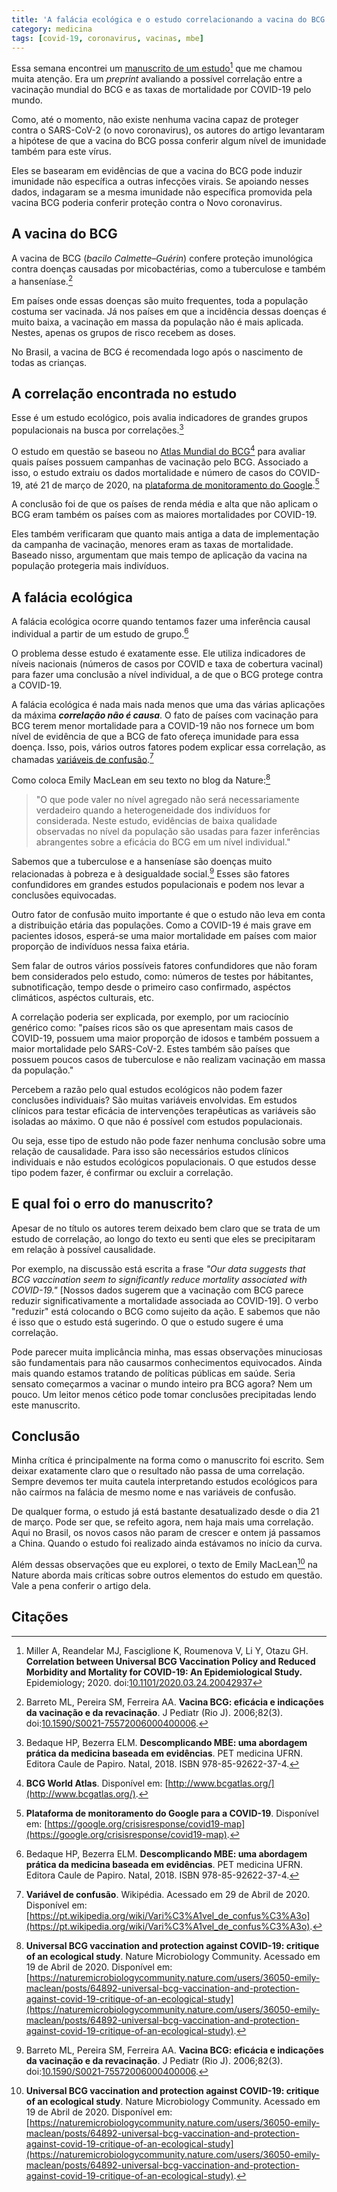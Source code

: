```yaml
---
title: 'A falácia ecológica e o estudo correlacionando a vacina do BCG com proteção à COVID-19'
category: medicina
tags: [covid-19, coronavirus, vacinas, mbe]
---
```


Essa semana encontrei um [manuscrito de um estudo](https://doi.org/10.1101/2020.03.24.20042937)[^Miller2020] que me chamou muita atenção. Era um *preprint* avaliando a possível correlação entre a vacinação mundial do BCG e as taxas de mortalidade por COVID-19 pelo mundo.

Como, até o momento, não existe nenhuma vacina capaz de proteger contra o SARS-CoV-2 (o novo coronavirus), os autores do artigo levantaram a hipótese de que a vacina do BCG possa conferir algum nível de imunidade também para este vírus.

Eles se basearam em evidências de que a vacina do BCG pode induzir imunidade não específica a outras infecções virais. Se apoiando nesses dados, indagaram se a mesma imunidade não específica promovida pela vacina BCG poderia conferir proteção contra o Novo coronavirus.

## A vacina do BCG

A vacina de BCG (*bacilo Calmette–Guérin*) confere proteção imunológica contra doenças causadas por micobactérias, como a tuberculose e também a hanseníase.[^Barreto2006]

Em países onde essas doenças são muito frequentes, toda a população costuma ser vacinada. Já nos países em que a incidência dessas doenças é muito baixa, a vacinação em massa da população não é mais aplicada. Nestes, apenas os grupos de risco recebem as doses.

No Brasil, a vacina de BCG é recomendada logo após o nascimento de todas as crianças.

## A correlação encontrada no estudo

Esse é um estudo ecológico, pois avalia indicadores de grandes grupos populacionais na busca por correlações.[^livro-mbe]

O estudo em questão se baseou no [Atlas Mundial do BCG](http://www.bcgatlas.org/)[^atlas] para avaliar quais países possuem campanhas de vacinação pelo BCG. Associado a isso, o estudo extraiu os dados mortalidade e número de casos do COVID-19, até 21 de março de 2020, na [plataforma de monitoramento do Google](https://google.org/crisisresponse/covid19-map).[^google]

A conclusão foi de que os países de renda média e alta que não aplicam o BCG eram também os países com as maiores mortalidades por COVID-19.

Eles também verificaram que quanto mais antiga a data de implementação da campanha de vacinação, menores eram as taxas de mortalidade. Baseado nisso, argumentam que mais tempo de aplicação da vacina na população protegeria mais indivíduos.

## A falácia ecológica

A falácia ecológica ocorre quando tentamos fazer uma inferência causal individual a partir de um estudo de grupo.[^livro-mbe]

O problema desse estudo é exatamente esse. Ele utiliza indicadores de níveis nacionais (números de casos por COVID e taxa de cobertura vacinal) para fazer uma conclusão a nível individual, a de que o BCG protege contra a COVID-19.

A falácia ecológica é nada mais nada menos que uma das várias aplicações da máxima ***correlação não é causa***. O fato de países com vacinação para BCG terem menor mortalidade para a COVID-19 não nos fornece um bom nível de evidência de que a BCG de fato ofereça imunidade para essa doença. Isso, pois, vários outros fatores podem explicar essa correlação, as chamadas [variáveis de confusão](https://pt.wikipedia.org/wiki/Vari%C3%A1vel_de_confus%C3%A3o).[^wiki]

Como coloca Emily MacLean em seu texto no blog da Nature:[^Emily]

> "O que pode valer no nível agregado não será necessariamente verdadeiro quando a heterogeneidade dos indivíduos for considerada. Neste estudo, evidências de baixa qualidade observadas no nível da população são usadas para fazer inferências abrangentes sobre a eficácia do BCG em um nível individual."

Sabemos que a tuberculose e a hanseníase são doenças muito relacionadas à pobreza e à desigualdade social.[^Barreto2006] Esses são fatores confundidores em grandes estudos populacionais e podem nos levar a conclusões equivocadas.

Outro fator de confusão muito importante é que o estudo não leva em conta a distribuição etária das populações. Como a COVID-19 é mais grave em pacientes idosos, esperá-se uma maior mortalidade em países com maior proporção de indivíduos nessa faixa etária.

Sem falar de outros vários possíveis fatores confundidores que não foram bem considerados pelo estudo, como: números de testes por hábitantes, subnotificação, tempo desde o primeiro caso confirmado, aspéctos climáticos, aspéctos culturais, etc.

A correlação poderia ser explicada, por exemplo, por um raciocínio genérico como: "países ricos são os que apresentam mais casos de COVID-19, possuem uma maior proporção de idosos e também possuem a maior mortalidade pelo SARS-CoV-2. Estes também são países que possuem poucos casos de tuberculose e não realizam vacinação em massa da população." 

Percebem a razão pelo qual estudos ecológicos não podem fazer conclusões individuais? São muitas variáveis envolvidas. Em estudos clínicos para testar eficácia de intervenções terapêuticas as variáveis são isoladas ao máximo. O que não é possível com estudos populacionais.

Ou seja, esse tipo de estudo não pode fazer nenhuma conclusão sobre uma relação de causalidade. Para isso são necessários estudos clínicos individuais e não estudos ecológicos populacionais. O que estudos desse tipo podem fazer, é confirmar ou excluir a correlação.

## E qual foi o erro do manuscrito?

Apesar de no título os autores terem deixado bem claro que se trata de um estudo de correlação, ao longo do texto eu senti que eles se precipitaram em relação à possível causalidade. 

Por exemplo, na discussão está escrita a frase *"Our data suggests that BCG vaccination seem to significantly reduce mortality associated with COVID-19."* [Nossos dados sugerem que a vacinação com BCG parece reduzir significativamente a mortalidade associada ao COVID-19]. O verbo "reduzir" está colocando o BCG como sujeito da ação. E sabemos que não é isso que o estudo está sugerindo. O que o estudo sugere é uma correlação. 

Pode parecer muita implicância minha, mas essas observações minuciosas são fundamentais para não causarmos conhecimentos equivocados. Ainda mais quando estamos tratando de políticas públicas em saúde. Seria sensato começarmos a vacinar o mundo inteiro pra BCG agora? Nem um pouco. Um leitor menos cético pode tomar conclusões precipitadas lendo este manuscrito.

## Conclusão

Minha crítica é principalmente na forma como o manuscrito foi escrito. Sem deixar exatamente claro que o resultado não passa de uma correlação. Sempre devemos ter muita cautela interpretando estudos ecológicos para não caírmos na falácia de mesmo nome e nas variáveis de confusão.

De qualquer forma, o estudo já está bastante desatualizado desde o dia 21 de março. Pode ser que, se refeito agora, nem haja mais uma correlação. Aqui no Brasil, os novos casos não param de crescer e ontem já passamos a China. Quando o estudo foi realizado ainda estávamos no início da curva.

Além dessas observações que eu explorei, o texto de Emily MacLean[^Emily] na Nature aborda mais críticas sobre outros elementos do estudo em questão. Vale a pena conferir o artigo dela.

## Citações 

[^google]: **Plataforma de monitoramento do Google para a COVID-19**. Disponível em: [https://google.org/crisisresponse/covid19-map](https://google.org/crisisresponse/covid19-map).

[^atlas]: **BCG World Atlas**. Disponível em: [http://www.bcgatlas.org/](http://www.bcgatlas.org/).

[^Barreto2006]: Barreto ML, Pereira SM, Ferreira AA. **Vacina BCG: eficácia e indicações da vacinação e da revacinação**. J Pediatr (Rio J). 2006;82(3). doi:[10.1590/S0021-75572006000400006](https://doi.org/10.1590/S0021-75572006000400006).

[^livro-mbe]: Bedaque HP, Bezerra ELM. **Descomplicando MBE: uma abordagem prática da medicina baseada em evidências**. PET medicina UFRN. Editora Caule de Papiro. Natal, 2018. ISBN 978-85-92622-37-4.

[^Miller2020]: Miller A, Reandelar MJ, Fasciglione K, Roumenova V, Li Y, Otazu GH. **Correlation between Universal BCG Vaccination Policy and Reduced Morbidity and Mortality for COVID-19: An Epidemiological Study.** Epidemiology; 2020. doi:[10.1101/2020.03.24.20042937](https://doi.org/10.1101/2020.03.24.20042937)

[^Emily]: **Universal BCG vaccination and protection against COVID-19: critique of an ecological study**. Nature Microbiology Community. Acessado em 19 de Abril de 2020. Disponível em: [https://naturemicrobiologycommunity.nature.com/users/36050-emily-maclean/posts/64892-universal-bcg-vaccination-and-protection-against-covid-19-critique-of-an-ecological-study](https://naturemicrobiologycommunity.nature.com/users/36050-emily-maclean/posts/64892-universal-bcg-vaccination-and-protection-against-covid-19-critique-of-an-ecological-study). 

[^wiki]: **Variável de confusão**. Wikipédia. Acessado em 29 de Abril de 2020. Disponível em: [https://pt.wikipedia.org/wiki/Vari%C3%A1vel_de_confus%C3%A3o](https://pt.wikipedia.org/wiki/Vari%C3%A1vel_de_confus%C3%A3o).